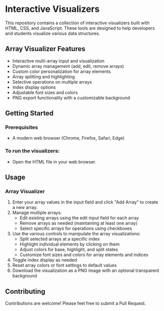 # Interactive Visualizers

This repository contains a collection of interactive visualizers built with HTML, CSS, and JavaScript.
These tools are designed to help developers and students visualize various data structures.

## Array Visualizer Features

- Interactive multi-array input and visualization
- Dynamic array management (add, edit, remove arrays)
- Custom color personalization for array elements
- Array splitting and highlighting
- Selective operations on multiple arrays
- Index display options
- Adjustable font sizes and colors
- PNG export functionality with a customizable background

## Getting Started

### Prerequisites

- A modern web browser (Chrome, Firefox, Safari, Edge)

### To run the visualizers:

- Open the HTML file in your web browser.

## Usage

### Array Visualizer

1. Enter your array values in the input field and click "Add Array" to create a new array.
2. Manage multiple arrays:
    - Edit existing arrays using the edit input field for each array
    - Remove arrays as needed (maintaining at least one array)
    - Select specific arrays for operations using checkboxes
3. Use the various controls to manipulate the array visualizations:
    - Split selected arrays at a specific index
    - Highlight individual elements by clicking on them
    - Adjust colors for base, highlight, and split states
    - Customize font sizes and colors for array elements and indices
4. Toggle index display as needed
5. Reset array colors or font settings to default values
6. Download the visualization as a PNG image with an optional transparent background

## Contributing

Contributions are welcome! Please feel free to submit a Pull Request.